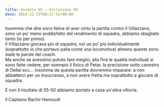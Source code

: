 ```yaml
---
title: Gardolo 55 – Villazzano 50
date: 2014-12-13T08:27:52+00:00
---
```

Insomma che dire sono felice di aver vinto la partita contro il Villazzano, sono un po’ meno soddisfatto del rendimento di squadra, abbiamo sbagliato tanto (io per primo).  
Il Villazzano giocava più di squadra, noi un po’ più individualmente (soprattutto io che portavo palla come una locomotiva) almeno queste sono state le parole del coach.  
Ma anche se avessimo potuto fare meglio, alla fine le qualità individuali si sono fatte vedere, per esempio il fisico di Petar, la precisione sotto canestro di Dellai ecc… insomma da questa partita dovremmo imparare: a non abbatterci per un insuccesso, a non avere fretta ma soprattutto a giocare di squadra.

E con il risultato di 55-50 abbiamo portato a casa un'altra vittoria.

Il Capitano Bachir Hamoudi